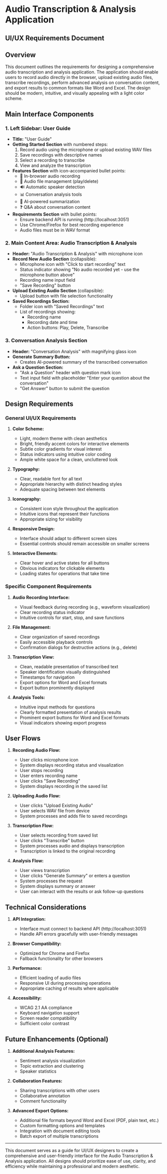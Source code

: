 # Audio Transcription & Analysis Application
## UI/UX Requirements Document

## Overview
This document outlines the requirements for designing a comprehensive audio transcription and analysis application. The application should enable users to record audio directly in the browser, upload existing audio files, transcribe recordings, perform advanced analysis on conversation content, and export results to common formats like Word and Excel. The design should be modern, intuitive, and visually appealing with a light color scheme.

## Main Interface Components

### 1. Left Sidebar: User Guide
- **Title:** "User Guide"
- **Getting Started Section** with numbered steps:
  1. Record audio using the microphone or upload existing WAV files
  2. Save recordings with descriptive names
  3. Select a recording to transcribe
  4. View and analyze the transcription
- **Features Section** with icon-accompanied bullet points:
  - 🎤 In-browser audio recording
  - 📁 Audio file management (play/delete)
  - 🔊 Automatic speaker detection
  - 📊 Conversation analysis tools
  - 📝 AI-powered summarization
  - ❓ Q&A about conversation content
- **Requirements Section** with bullet points:
  - Ensure backend API is running (http://localhost:3051)
  - Use Chrome/Firefox for best recording experience
  - Audio files must be in WAV format

### 2. Main Content Area: Audio Transcription & Analysis
- **Header:** "Audio Transcription & Analysis" with microphone icon
- **Record New Audio Section** (collapsible):
  - Microphone icon with "Click to start recording" text
  - Status indicator showing "No audio recorded yet - use the microphone button above"
  - Recording name input field
  - "Save Recording" button
- **Upload Existing Audio Section** (collapsible):
  - Upload button with file selection functionality
- **Saved Recordings Section:**
  - Folder icon with "Saved Recordings" text
  - List of recordings showing:
    - Recording name
    - Recording date and time
    - Action buttons: Play, Delete, Transcribe

### 3. Conversation Analysis Section
- **Header:** "Conversation Analysis" with magnifying glass icon
- **Generate Summary Button:**
  - Creates AI-powered summary of the transcribed conversation
- **Ask a Question Section:**
  - "Ask a Question" header with question mark icon
  - Text input field with placeholder "Enter your question about the conversation"
  - "Get Answer" button to submit the question

## Design Requirements

### General UI/UX Requirements
1. **Color Scheme:**
   - Light, modern theme with clean aesthetics
   - Bright, friendly accent colors for interactive elements
   - Subtle color gradients for visual interest
   - Status indicators using intuitive color coding
   - Ample white space for a clean, uncluttered look

2. **Typography:**
   - Clear, readable font for all text
   - Appropriate hierarchy with distinct heading styles
   - Adequate spacing between text elements

3. **Iconography:**
   - Consistent icon style throughout the application
   - Intuitive icons that represent their functions
   - Appropriate sizing for visibility

4. **Responsive Design:**
   - Interface should adapt to different screen sizes
   - Essential controls should remain accessible on smaller screens

5. **Interactive Elements:**
   - Clear hover and active states for all buttons
   - Obvious indicators for clickable elements
   - Loading states for operations that take time

### Specific Component Requirements

1. **Audio Recording Interface:**
   - Visual feedback during recording (e.g., waveform visualization)
   - Clear recording status indicator
   - Intuitive controls for start, stop, and save functions

2. **File Management:**
   - Clear organization of saved recordings
   - Easily accessible playback controls
   - Confirmation dialogs for destructive actions (e.g., delete)

3. **Transcription View:**
   - Clean, readable presentation of transcribed text
   - Speaker identification visually distinguished
   - Timestamps for navigation
   - Export options for Word and Excel formats
   - Export button prominently displayed

4. **Analysis Tools:**
   - Intuitive input methods for questions
   - Clearly formatted presentation of analysis results
   - Prominent export buttons for Word and Excel formats
   - Visual indicators showing export progress

## User Flows

1. **Recording Audio Flow:**
   - User clicks microphone icon
   - System displays recording status and visualization
   - User stops recording
   - User enters recording name
   - User clicks "Save Recording"
   - System displays recording in the saved list

2. **Uploading Audio Flow:**
   - User clicks "Upload Existing Audio"
   - User selects WAV file from device
   - System processes and adds file to saved recordings

3. **Transcription Flow:**
   - User selects recording from saved list
   - User clicks "Transcribe" button
   - System processes audio and displays transcription
   - Transcription is linked to the original recording

4. **Analysis Flow:**
   - User views transcription
   - User clicks "Generate Summary" or enters a question
   - System processes the request
   - System displays summary or answer
   - User can interact with the results or ask follow-up questions

## Technical Considerations

1. **API Integration:**
   - Interface must connect to backend API (http://localhost:3051)
   - Handle API errors gracefully with user-friendly messages

2. **Browser Compatibility:**
   - Optimized for Chrome and Firefox
   - Fallback functionality for other browsers

3. **Performance:**
   - Efficient loading of audio files
   - Responsive UI during processing operations
   - Appropriate caching of results where applicable

4. **Accessibility:**
   - WCAG 2.1 AA compliance
   - Keyboard navigation support
   - Screen reader compatibility
   - Sufficient color contrast

## Future Enhancements (Optional)

1. **Additional Analysis Features:**
   - Sentiment analysis visualization
   - Topic extraction and clustering
   - Speaker statistics

2. **Collaboration Features:**
   - Sharing transcriptions with other users
   - Collaborative annotation
   - Comment functionality

3. **Advanced Export Options:**
   - Additional file formats beyond Word and Excel (PDF, plain text, etc.)
   - Custom formatting options and templates
   - Integration with document editing tools
   - Batch export of multiple transcriptions

---

This document serves as a guide for UI/UX designers to create a comprehensive and user-friendly interface for the Audio Transcription & Analysis application. All designs should prioritize ease of use, clarity, and efficiency while maintaining a professional and modern aesthetic.
